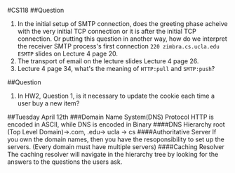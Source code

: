 #CS118
##Question
1. In the initial setup of SMTP connection, does the greeting phase acheive with the very initial TCP connection 
or it is after the initial TCP connection. Or putting this question in another way, how do we interpret the receiver SMTP 
process's first connection `220 zimbra.cs.ucla.edu ESMTP` slides on Lecture 4 page 20.
2. The transport of email on the lecture slides Lecture 4 page 26.
3. Lecture 4 page 34, what's the meaning of `HTTP:pull` and `SMTP:push`?

##Question
1. In HW2, Question 1, is it necessary to update the cookie each time a user buy a new item?

##Tuesday April 12th
###Domain Name System(DNS) Protocol
HTTP is encoded in ASCII, while DNS is encoded in Binary
####DNS Hierarchy
root (Top Level Domain)->.com, .edu-> ucla -> cs
####Authoritative Server
If you own the domain names, then you have the resoponsibility to set up the servers. (Every domain must have multiple servers)
####Caching Resolver
The caching resolver will navigate in the hierarchy tree by looking for the answers to the questions the users ask.
